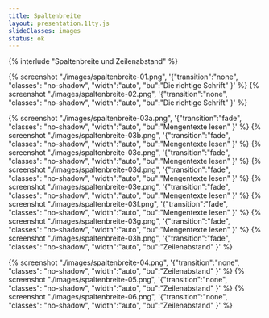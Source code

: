 ```yaml
---
title: Spaltenbreite
layout: presentation.11ty.js
slideClasses: images
status: ok
---
```


{% interlude "Spaltenbreite und Zeilenabstand" %}



{% screenshot "./images/spaltenbreite-01.png", '{"transition":"none", "classes": "no-shadow", "width":"auto", "bu":"Die richtige Schrift" }' %}
{% screenshot "./images/spaltenbreite-02.png", '{"transition":"none", "classes": "no-shadow", "width":"auto", "bu":"Die richtige Schrift" }' %}

{% screenshot "./images/spaltenbreite-03a.png", '{"transition":"fade", "classes": "no-shadow", "width":"auto", "bu":"Mengentexte lesen" }' %}
{% screenshot "./images/spaltenbreite-03b.png", '{"transition":"fade", "classes": "no-shadow", "width":"auto", "bu":"Mengentexte lesen" }' %}
{% screenshot "./images/spaltenbreite-03c.png", '{"transition":"fade", "classes": "no-shadow", "width":"auto", "bu":"Mengentexte lesen" }' %}
{% screenshot "./images/spaltenbreite-03d.png", '{"transition":"fade", "classes": "no-shadow", "width":"auto", "bu":"Mengentexte lesen" }' %}
{% screenshot "./images/spaltenbreite-03e.png", '{"transition":"fade", "classes": "no-shadow", "width":"auto", "bu":"Mengentexte lesen" }' %}
{% screenshot "./images/spaltenbreite-03f.png", '{"transition":"fade", "classes": "no-shadow", "width":"auto", "bu":"Mengentexte lesen" }' %}
{% screenshot "./images/spaltenbreite-03g.png", '{"transition":"fade", "classes": "no-shadow", "width":"auto", "bu":"Mengentexte lesen" }' %}
{% screenshot "./images/spaltenbreite-03h.png", '{"transition":"fade", "classes": "no-shadow", "width":"auto", "bu":"Zeilenabstand" }' %}

{% screenshot "./images/spaltenbreite-04.png", '{"transition":"none", "classes": "no-shadow", "width":"auto", "bu":"Zeilenabstand" }' %}
{% screenshot "./images/spaltenbreite-05.png", '{"transition":"none", "classes": "no-shadow", "width":"auto", "bu":"Zeilenabstand" }' %}
{% screenshot "./images/spaltenbreite-06.png", '{"transition":"none", "classes": "no-shadow", "width":"auto", "bu":"Zeilenabstand" }' %}